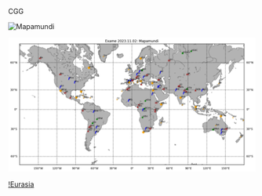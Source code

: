 CGG

![Mapamundi](/gharsia.github.io/main/docs/assets/img/Mapamundi_merc.png)

![Mapamundi-full](https://raw.githubusercontent.com/gharsia/gharsia.github.io/main/docs/assets/img/Mapamundi_merc.png)

[!Eurasia](/gharsia.github.io/docs/assets/img/Eurasia_merc.png)
